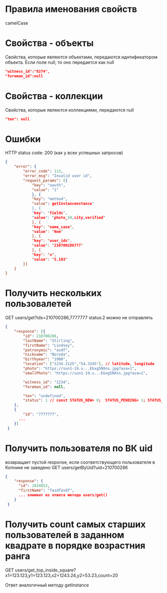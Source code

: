 # Правила именования свойств
camelCase

# Свойства - объекты
Свойства, которые являются объектами, передаются иднтификатором объекта. Если поле null, то оно передается как null
```json
"witness_id":"8274",
"foreman_id":null
```
  
# Свойства - коллекции
Свойства, которые являются коллекциями, передаются null
```json
"ten": null
```  

# Ошибки
HTTP status code: 200 (как у всех успешных запросов)
```json
{
    "error": {
        "error_code": 113,
        "error_msg": "Invalid user id",
        "request_params": [{
            "key": "oauth",
            "value": "1"
            }, {
            "key": "method",
            "value": getInstancenstance"
            }, {
            "key": "fields",
            "value": "photo_50,city,verified"
            }, {
            "key": "name_case",
            "value": "Nom"
            }, {
            "key": "user_ids",
            "value": "210700286777"
            }, {
            "key": "v",
            "value": "5.103"
        }]
    }
}
```

# Получить нескольких пользовалетей
GET users/get?ids=210700286,7777777
status:2 можно не отправлять
```json
{
    "response": [{
        "id": 210700286,
        "lastName": "Stirling",
        "firstName": "Lindsey",
        "patronymic": "asdf",
        "nickname": "Boroda",
        "birthyear": "1900",
        "location": ["1234.3125","54.3245"], // latitude, longitude
        "photo": "https://sun1-19.u...EGxg5NXns.jpg?ava=1",
        "smallPhoto": "https://sun1-19.u...EGxg5NXns.jpg?ava=1",

        "witness_id": "1234",
        "foreman_id": null,

        "ten": "undefined",
        "status": 1 // const STATUS_NEW= 0;  STATUS_PENDING= 1; STATUS_CONFIRMED= 2; STATUS_DECLINE= 3;
    },
    {
        "id": "7777777",
      ...
    }]
 }
 ```

# Получить пользователя по ВК uid
возвращает пустой response, если соответствующего пользователя в Копнике не заведено
GET users/getByUid?uid=210700286

```json
{
    "response": {
      "id": 1034853,
      "firstName": "fasdfasdf",
      ... элемент из ответа метода users/get()
    } 
 }
```

# Получить count самых старших пользователей в заданном квадрате в порядке возрастния ранга
GET users/get_top_inside_square?x1=123.123,y1=123.123,x2=1243.24,y2=53.23,count=20

Ответ аналогичный методу getInstance
